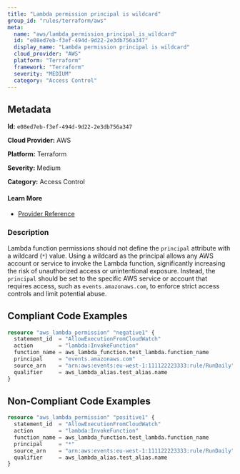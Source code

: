 ```yaml
---
title: "Lambda permission principal is wildcard"
group_id: "rules/terraform/aws"
meta:
  name: "aws/lambda_permission_principal_is_wildcard"
  id: "e08ed7eb-f3ef-494d-9d22-2e3db756a347"
  display_name: "Lambda permission principal is wildcard"
  cloud_provider: "AWS"
  platform: "Terraform"
  framework: "Terraform"
  severity: "MEDIUM"
  category: "Access Control"
---
```

## Metadata

**Id:** `e08ed7eb-f3ef-494d-9d22-2e3db756a347`

**Cloud Provider:** AWS

**Platform:** Terraform

**Severity:** Medium

**Category:** Access Control

#### Learn More

 - [Provider Reference](https://docs.ansible.com/ansible/latest/collections/community/aws/lambda_policy_module.html)

### Description

 Lambda function permissions should not define the `principal` attribute with a wildcard (`*`) value. Using a wildcard as the principal allows any AWS account or service to invoke the Lambda function, significantly increasing the risk of unauthorized access or unintentional exposure. Instead, the `principal` should be set to the specific AWS service or account that requires access, such as `events.amazonaws.com`, to enforce strict access controls and limit potential abuse.


## Compliant Code Examples
```terraform
resource "aws_lambda_permission" "negative1" {
  statement_id  = "AllowExecutionFromCloudWatch"
  action        = "lambda:InvokeFunction"
  function_name = aws_lambda_function.test_lambda.function_name
  principal     = "events.amazonaws.com"
  source_arn    = "arn:aws:events:eu-west-1:111122223333:rule/RunDaily"
  qualifier     = aws_lambda_alias.test_alias.name
}

```
## Non-Compliant Code Examples
```terraform
resource "aws_lambda_permission" "positive1" {
  statement_id  = "AllowExecutionFromCloudWatch"
  action        = "lambda:InvokeFunction"
  function_name = aws_lambda_function.test_lambda.function_name
  principal     = "*"
  source_arn    = "arn:aws:events:eu-west-1:111122223333:rule/RunDaily"
  qualifier     = aws_lambda_alias.test_alias.name
}

```